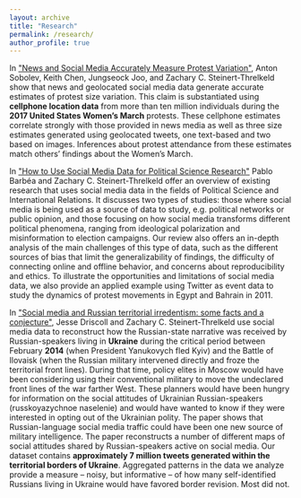 ```yaml
---
layout: archive
title: "Research"
permalink: /research/
author_profile: true
---
```


In ["News and Social Media Accurately Measure Protest Variation"](https://www.dropbox.com/s/hzfw564dkxed3di/2020_NewsSocialMediaProtestSizeVariation.pdf?dl=0), Anton Sobolev, Keith Chen, Jungseock Joo, and Zachary C. Steinert-Threlkeld show that news and geolocated social media data generate accurate estimates of protest size variation. This claim is substantiated using **cellphone location data** from more than ten million individuals during the **2017 United States Women’s March** protests. These cellphone estimates correlate strongly with those provided in news media as well as three size estimates generated using geolocated tweets, one text-based and two based on images. Inferences about protest attendance from these estimates match others’ findings about the Women’s March.

In ["How to Use Social Media Data for Political Science Research"](http://pablobarbera.com/static/social-media-data-generators.pdf) Pablo Barb&eacute;a and Zachary C. Steinert-Threlkeld  offer an overview of existing research that uses social media
data in the fields of Political Science and International Relations. It discusses two types of studies: those where social media is being used as a source of data to study, e.g. political networks or public opinion, and those focusing
on how social media transforms different political phenomena, ranging from ideological polarization and misinformation to election campaigns. Our review also offers an in-depth analysis of the main challenges of this type of data, such as the different sources of bias that limit the generalizability of findings, the difficulty of connecting online and offline behavior, and concerns about reproducibility and ethics. To illustrate the opportunities and limitations of social media data, we also provide an applied example using Twitter as event data to study the dynamics of protest movements in Egypt and Bahrain in 2011.

In ["Social media and Russian territorial irredentism: some facts and a conjecture"](https://www.dropbox.com/s/frqnftmltbheb6n/2020_SocialMediaAndRussianTerritorialIrredentism.pdf?dl=0), Jesse Driscoll and Zachary C. Steinert-Threlkeld use  social media data to reconstruct how the Russian-state narrative was received by Russian-speakers living in **Ukraine** during the critical period between February **2014** (when President Yanukovych fled Kyiv) and the Battle of Ilovaisk (when the Russian military intervened directly and froze the territorial front lines). During that time, policy elites in Moscow would have been considering using their conventional military to move the undeclared front lines of the war farther West. These planners would have been hungry for information on the social attitudes of Ukrainian Russian-speakers (russkoyazychnoe naselenie) and would have wanted to know if they were interested in opting out of the Ukrainian polity.  The paper shows that Russian-language social media traffic could have been one new source of military intelligence.  The paper reconstructs a number of different maps of social attitudes shared by Russian-speakers active on social media. Our dataset contains **approximately 7 million tweets generated within the territorial borders of Ukraine**. Aggregated patterns in the data we analyze provide a measure – noisy, but informative – of how many self-identified Russians living in Ukraine would have favored border revision. Most did not.

